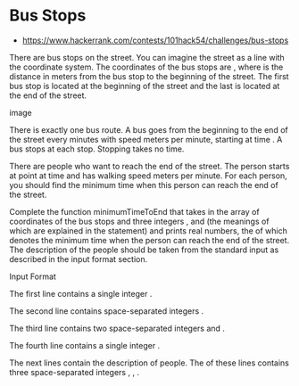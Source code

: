 # Bus Stops

* https://www.hackerrank.com/contests/101hack54/challenges/bus-stops

There are  bus stops on the street. You can imagine the street as a line with the coordinate system. The coordinates of the bus stops are , where  is the distance in meters from the  bus stop to the beginning of the street. The first bus stop is located at the beginning of the street and the last is located at the end of the street.

image

There is exactly one bus route. A bus goes from the beginning to the end of the street every  minutes with speed  meters per minute, starting at time . A bus stops at each stop. Stopping takes no time.

There are  people who want to reach the end of the street. The  person starts at point  at time  and has walking speed  meters per minute. For each person, you should find the minimum time when this person can reach the end of the street.

Complete the function minimumTimeToEnd that takes in the array  of coordinates of the bus stops and three integers ,  and  (the meanings of which are explained in the statement) and prints  real numbers, the  of which denotes the minimum time when the  person can reach the end of the street. The description of the people should be taken from the standard input as described in the input format section.

Input Format

The first line contains a single integer .

The second line contains  space-separated integers .

The third line contains two space-separated integers  and .

The fourth line contains a single integer .

The next  lines contain the description of people. The  of these lines contains three space-separated integers , , .